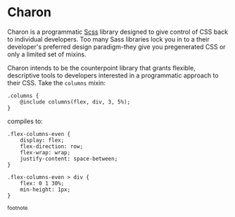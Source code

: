 # Charon
Charon is a programmatic [Scss][1] library designed to give control of CSS back to individual developers. Too many Sass libraries lock you in to a their developer's preferred design paradigm-they give you pregenerated CSS or only a limited set of mixins.

Charon intends to be the counterpoint library that grants flexible, descriptive tools to developers interested in a programmatic approach to their CSS. Take the `columns` mixin:

    .columns {
        @include columns(flex, div, 3, 5%);
    }

compiles to:

    .flex-columns-even {
        display: flex;
        flex-direction: row;
        flex-wrap: wrap;
        justify-content: space-between;
    }

    .flex-columns-even > div {
        flex: 0 1 30%;
        min-height: 1px;
    }

<sup>footnote</sup>

[1]: http://sass-lang.com/ "Sass"
